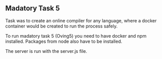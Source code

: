## Madatory Task 5

Task was to create an online compiler for any language, where a docker container would be created to run the process safely.

To run madatory task 5 (Oving5) you need to have docker and npm installed. Packages from node also have to be installed.

The server is run with the server.js file.
